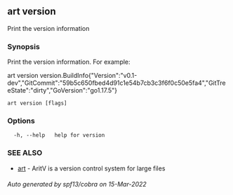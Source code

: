 ## art version

Print the version information

### Synopsis

Print the version information. For example:

art version
version.BuildInfo{"Version":"v0.1-dev","GitCommit":"59b5c650fbed4d91c1e54b7cb3c3f6f0c50e5fa4","GitTreeState":"dirty","GoVersion":"go1.17.5"}


```
art version [flags]
```

### Options

```
  -h, --help   help for version
```

### SEE ALSO

* [art](art.md)	 - AritV is a version control system for large files

###### Auto generated by spf13/cobra on 15-Mar-2022
